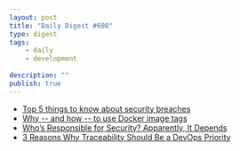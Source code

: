 ```yaml
---
layout: post
title: "Daily Digest #608"
type: digest
tags: 
    - daily
    - development
    
description: ""
publish: true
---
```


- [Top 5 things to know about security breaches](https://www.techrepublic.com/article/top-5-things-to-know-about-security-breaches/)
- [Why -- and how -- to use Docker image tags](https://searchitoperations.techtarget.com/feature/Why-and-how-to-use-Docker-image-tags)
- [Who’s Responsible for Security? Apparently, It Depends](https://devops.com/whos-responsible-for-security-apparently-it-depends/)
- [3 Reasons Why Traceability Should Be a DevOps Priority](https://devops.com/3-reasons-why-traceability-should-be-a-devops-priority/)
